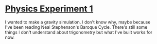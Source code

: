 # [Physics Experiment 1](https://dkallen78.github.io/physics-experiment-1/physics-exp-1.html)

I wanted to make a gravity simulation. I don't know why, maybe because I've been
reading Neal Stephenson's Baroque Cycle. There's still some things I don't understand
about trigonometry but what I've built works for now.
